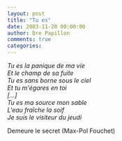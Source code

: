 ```yaml
---
layout: post
title: "Tu es"
date: 2003-11-28 00:00:00
author: Dre Papillon
comments: true
categories: 
---
```



*Tu es la panique de ma vie<br />
Et le champ de sa fuite<br />
Tu es sans borne sous le ciel<br />
Et tu m'égares en toi<br />
[...]<br />
Tu es ma source mon sable<br />
L'eau fraîche la soif<br />
Je suis le visiteur du jeudi*

Demeure le secret (Max-Pol Fouchet)
